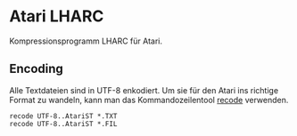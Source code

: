 # Atari LHARC

Kompressionsprogramm LHARC für Atari.

## Encoding

Alle Textdateien sind in UTF-8 enkodiert.
Um sie für den Atari ins richtige Format zu wandeln,
kann man das Kommandozeilentool [recode](https://github.com/pinard/Recode) verwenden.

```
recode UTF-8..AtariST *.TXT
recode UTF-8..AtariST *.FIL
```
